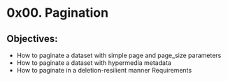 # 0x00. Pagination
## Objectives:
* How to paginate a dataset with simple page and page_size parameters
* How to paginate a dataset with hypermedia metadata
* How to paginate in a deletion-resilient manner
Requirements
